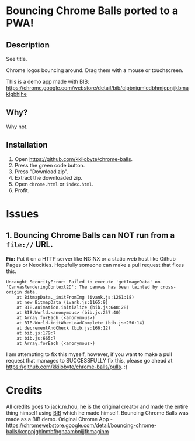 # Bouncing Chrome Balls ported to a PWA!
## Description
See title.

Chrome logos bouncing around. Drag them with a mouse or touchscreen.

This is a demo app made with BIB:
https://chrome.google.com/webstore/detail/bib/clpbnigmledbhmjepnjjkbmaklgbhjhe

## Why?
Why not.

## Installation
1. Open https://github.com/kkilobyte/chrome-balls.
2. Press the green code button.
3. Press "Download zip".
4. Extract the downloaded zip.
5. Open `chrome.html` or `index.html`.
6. Profit.

# Issues
## 1. Bouncing Chrome Balls can NOT run from a `file://` URL. 
**Fix:** Put it on a HTTP server like NGINX or a static web host like Github Pages or Neocities. Hopefully someone can make a pull request that fixes this.
```
Uncaught SecurityError: Failed to execute 'getImageData' on 'CanvasRenderingContext2D': The canvas has been tainted by cross-origin data.
    at BitmapData._initFromImg (ivank.js:1261:18)
    at new BitmapData (ivank.js:1165:9)
    at BIB.Animation.initialize (bib.js:648:28)
    at BIB.World.<anonymous> (bib.js:257:40)
    at Array.forEach (<anonymous>)
    at BIB.World.initWhenLoadComplete (bib.js:256:14)
    at decrementAndCheck (bib.js:166:12)
    at bib.js:179:7
    at bib.js:665:7
    at Array.forEach (<anonymous>)
```
I am attempting to fix this myself, however, if you want to make a pull request that manages to SUCCESSFULLY fix this, please go ahead at https://github.com/kkilobyte/chrome-balls/pulls. :)

# Credits
All credits goes to jack.m.hou, he is the original creator and made the entire thing himself using [BIB](https://chromewebstore.google.com/detail/bib/clpbnigmledbhmjepnjjkbmaklgbhjhe) which he made himself. Bouncing Chrome Balls was made as a BIB demo.
Original Chrome App - https://chromewebstore.google.com/detail/bouncing-chrome-balls/kcnppjgblnmbfhgnaambnijjfbmagihm
